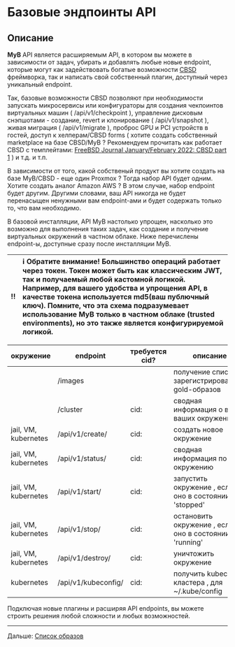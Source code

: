 # Базовые эндпоинты API

## Описание

**MyB** API является расширяемым API, в котором вы можете в зависимости от задач, убирать и добавлять любые новые endpoint, которые могут как задействовать богатые возможности [CBSD](https://cbsd.io) фреймворка, так и написать свой собственный плагин, доступный через уникальный endpoint.

Так, базовые возможности CBSD позволяют при необходимости запускать микросервисы или конфигураторы для создания чекпоинтов виртуальных машин ( /api/v1/checkpoint ), управление дисковым снэпшотами - создание, revert и клонирование ( /api/v1/snapshot ), живая миграция ( /api/v1/migrate ), проброс GPU и PCI устройств в гостей, доступ к хелперам/CBSD forms ( хотите создать собственный marketplace на базе CBSD/MyB ? Рекомендуем прочитать как работает CBSD с темплейтами: [FreeBSD Journal January/February 2022: CBSD part 1](https://issue.freebsdfoundation.org/publication/?m=33057&i=739644&p=27&id=26695&ver=html5) ) и т.д. и т.п.

В зависимости от того, какой собственый продукт вы хотите создать на базе MyB/CBSD - еще один Proxmox ? Тогда набор API будет одним. Хотите создать аналог Amazon AWS ? В этом случае, набор endpoint будет другим. Другими словами, ваш API никогда не будет перенасыщен ненужными вам endpoint-ами и будет содержать только то, что вам необходимо.

В базовой инсталляции, API MyB настолько упрощен, насколько это возможно для выполнения таких задач, как создание и получение виртуальных окружений в частном облаке. Ниже перечислены endpoint-ы, доступные сразу после инсталляции MyB.

:bangbang: | :information_source: Обратите внимание! Большинство операций работает через токен. Токен может быть как классическим JWT, так и получаемый любой кастомной логикой. Например, для вашего удобства и упрощения API, в качестве токена используется md5(ваш публючный ключ). Помните, что эта схема подразумевает использование MyB только в частном облаке (trusted environments), но это также является конфигурируемой логикой.
:---: | :---


| окружение            | endpoint               | требуется cid? | описание                                                  |
|----------------------|------------------------|----------------|-----------------------------------------------------------|
|                      | /images                |                |  получение списка зарегистрированных gold-образов         |
|                      | /cluster               |    cid:<cid>   |  сводная информация о всех ваших окружениях               |
| jail, VM, kubernetes | /api/v1/create/<X>     |    cid:<cid>   |  создать новое окружение <X>                              | 
| jail, VM, kubernetes | /api/v1/status/<X>     |    cid:<cid>   |  сводная информация по окружению <X>                      | 
| jail, VM, kubernetes | /api/v1/start/<X>      |    cid:<cid>   |  запустить окружение <X>, если оно в состоянии 'stopped'  | 
| jail, VM, kubernetes | /api/v1/stop/<X>       |    cid:<cid>   |  остановить окружение <X>, если оно в состоянии 'running' |
| jail, VM, kubernetes | /api/v1/destroy/<X>    |    cid:<cid>   |  уничтожить окружение <X>                                 |
| kubernetes           | /api/v1/kubeconfig/<X> |    cid:<cid>   |  получить kubeconfig кластера <X>, для ~/.kube/config     |

Подключая новые плагины и расширяя API endpoints, вы можете строить решения любой сложности и любых возможностей.


---

Дальше: [Список образов](images.md)
